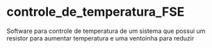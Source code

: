 # controle_de_temperatura_FSE
Software para controle de temperatura de um sistema que possui um resistor para aumentar temperatura e uma ventoinha para reduzir
